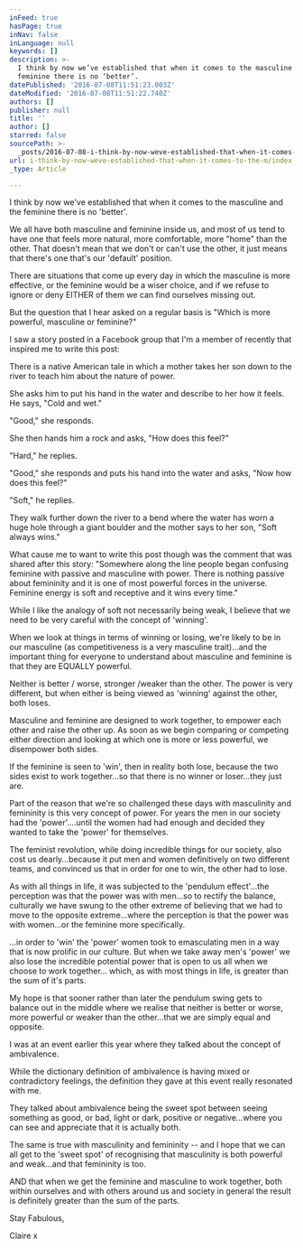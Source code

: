 ```yaml
---
inFeed: true
hasPage: true
inNav: false
inLanguage: null
keywords: []
description: >-
  I think by now we’ve established that when it comes to the masculine and the
  feminine there is no ‘better’.
datePublished: '2016-07-08T11:51:23.003Z'
dateModified: '2016-07-08T11:51:22.740Z'
authors: []
publisher: null
title: ''
author: []
starred: false
sourcePath: >-
  _posts/2016-07-08-i-think-by-now-weve-established-that-when-it-comes-to-the-m.md
url: i-think-by-now-weve-established-that-when-it-comes-to-the-m/index.html
_type: Article

---
```

I think by now we've established that when it comes to the masculine and the feminine there is no 'better'.

We all have both masculine and feminine inside us, and most of us tend to have one that feels more natural, more comfortable, more "home" than the other. That doesn't mean that we don't or can't use the other, it just means that there's one that's our 'default' position.

There are situations that come up every day in which the masculine is more effective, or the feminine would be a wiser choice, and if we refuse to ignore or deny EITHER of them we can find ourselves missing out.

But the question that I hear asked on a regular basis is "Which is more powerful, masculine or feminine?"

I saw a story posted in a Facebook group that I'm a member of recently that inspired me to write this post:

There is a native American tale in which a mother takes her son down to the river to teach him about the nature of power.

She asks him to put his hand in the water and describe to her how it feels. He says, "Cold and wet."

"Good," she responds.

She then hands him a rock and asks, "How does this feel?"

"Hard," he replies.

"Good," she responds and puts his hand into the water and asks, "Now how does this feel?"

"Soft," he replies.

They walk further down the river to a bend where the water has worn a huge hole through a giant boulder and the mother says to her son, "Soft always wins."

What cause me to want to write this post though was the comment that was shared after this story: "Somewhere along the line people began confusing feminine with passive and masculine with power. There is nothing passive about femininity and it is one of most powerful forces in the universe. Feminine energy is soft and receptive and it wins every time."

While I like the analogy of soft not necessarily being weak, I believe that we need to be very careful with the concept of 'winning'.

When we look at things in terms of winning or losing, we're likely to be in our masculine (as competitiveness is a very masculine trait)...and the important thing for everyone to understand about masculine and feminine is that they are EQUALLY powerful.

Neither is better / worse, stronger /weaker than the other. The power is very different, but when either is being viewed as 'winning' against the other, both loses.

Masculine and feminine are designed to work together, to empower each other and raise the other up. As soon as we begin comparing or competing either direction and looking at which one is more or less powerful, we disempower both sides.

If the feminine is seen to 'win', then in reality both lose, because the two sides exist to work together...so that there is no winner or loser...they just are.

Part of the reason that we're so challenged these days with masculinity and femininity is this very concept of power. For years the men in our society had the 'power'....until the women had had enough and decided they wanted to take the 'power' for themselves.

The feminist revolution, while doing incredible things for our society, also cost us dearly...because it put men and women definitively on two different teams, and convinced us that in order for one to win, the other had to lose.

As with all things in life, it was subjected to the 'pendulum effect'...the perception was that the power was with men...so to rectify the balance, culturally we have swung to the other extreme of believing that we had to move to the opposite extreme...where the perception is that the power was with women...or the feminine more specifically.

...in order to 'win' the 'power' women took to emasculating men in a way that is now prolific in our culture. But when we take away men's 'power' we also lose the incredible potential power that is open to us all when we choose to work together... which, as with most things in life, is greater than the sum of it's parts.

My hope is that sooner rather than later the pendulum swing gets to balance out in the middle where we realise that neither is better or worse, more powerful or weaker than the other...that we are simply equal and opposite.

I was at an event earlier this year where they talked about the concept of ambivalence.

While the dictionary definition of ambivalence is having mixed or contradictory feelings, the definition they gave at this event really resonated with me.

They talked about ambivalence being the sweet spot between seeing something as good, or bad, light or dark, positive or negative...where you can see and appreciate that it is actually both.

The same is true with masculinity and femininity -- and I hope that we can all get to the 'sweet spot' of recognising that masculinity is both powerful and weak...and that femininity is too.

AND that when we get the feminine and masculine to work together, both within ourselves and with others around us and society in general the result is definitely greater than the sum of the parts.

Stay Fabulous,

Claire x